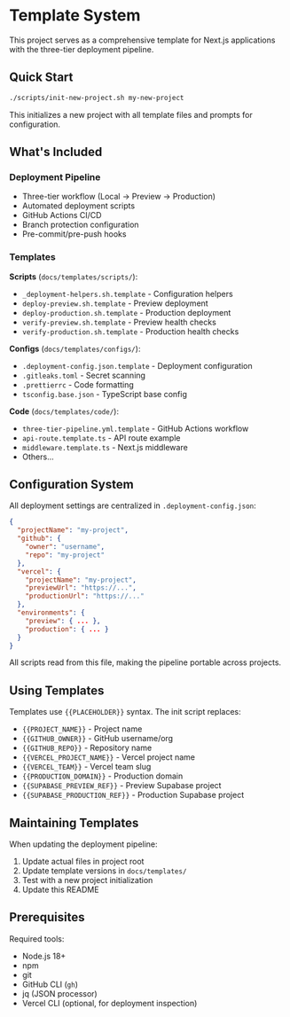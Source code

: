 # Template System

This project serves as a comprehensive template for Next.js applications with the three-tier deployment pipeline.

## Quick Start

```bash
./scripts/init-new-project.sh my-new-project
```

This initializes a new project with all template files and prompts for configuration.

## What's Included

### Deployment Pipeline

- Three-tier workflow (Local → Preview → Production)
- Automated deployment scripts
- GitHub Actions CI/CD
- Branch protection configuration
- Pre-commit/pre-push hooks

### Templates

**Scripts** (`docs/templates/scripts/`):

- `_deployment-helpers.sh.template` - Configuration helpers
- `deploy-preview.sh.template` - Preview deployment
- `deploy-production.sh.template` - Production deployment
- `verify-preview.sh.template` - Preview health checks
- `verify-production.sh.template` - Production health checks

**Configs** (`docs/templates/configs/`):

- `.deployment-config.json.template` - Deployment configuration
- `.gitleaks.toml` - Secret scanning
- `.prettierrc` - Code formatting
- `tsconfig.base.json` - TypeScript base config

**Code** (`docs/templates/code/`):

- `three-tier-pipeline.yml.template` - GitHub Actions workflow
- `api-route.template.ts` - API route example
- `middleware.template.ts` - Next.js middleware
- Others...

## Configuration System

All deployment settings are centralized in `.deployment-config.json`:

```json
{
  "projectName": "my-project",
  "github": {
    "owner": "username",
    "repo": "my-project"
  },
  "vercel": {
    "projectName": "my-project",
    "previewUrl": "https://...",
    "productionUrl": "https://..."
  },
  "environments": {
    "preview": { ... },
    "production": { ... }
  }
}
```

All scripts read from this file, making the pipeline portable across projects.

## Using Templates

Templates use `{{PLACEHOLDER}}` syntax. The init script replaces:

- `{{PROJECT_NAME}}` - Project name
- `{{GITHUB_OWNER}}` - GitHub username/org
- `{{GITHUB_REPO}}` - Repository name
- `{{VERCEL_PROJECT_NAME}}` - Vercel project name
- `{{VERCEL_TEAM}}` - Vercel team slug
- `{{PRODUCTION_DOMAIN}}` - Production domain
- `{{SUPABASE_PREVIEW_REF}}` - Preview Supabase project
- `{{SUPABASE_PRODUCTION_REF}}` - Production Supabase project

## Maintaining Templates

When updating the deployment pipeline:

1. Update actual files in project root
2. Update template versions in `docs/templates/`
3. Test with a new project initialization
4. Update this README

## Prerequisites

Required tools:

- Node.js 18+
- npm
- git
- GitHub CLI (`gh`)
- jq (JSON processor)
- Vercel CLI (optional, for deployment inspection)

